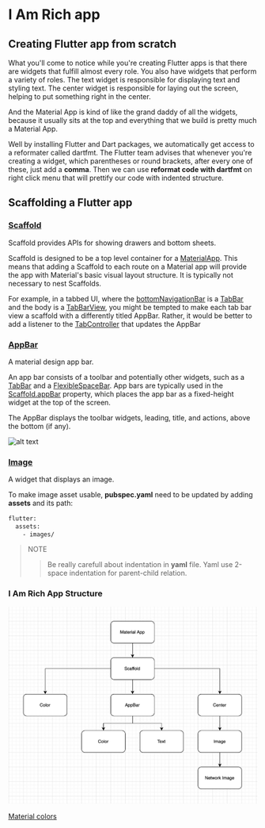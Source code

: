 # I Am Rich app

## Creating Flutter app from scratch

What you'll come to notice while you're creating Flutter apps is that there are widgets that fulfill almost every role. 
You also have widgets that perform a variety of roles.
The text widget is responsible for displaying text and styling text.
The center widget is responsible for laying out the screen, helping to put something right in the center.

And the Material App is kind of like the grand daddy of all the widgets, because it usually sits at the
top and everything that we build is pretty much a Material App.

Well by installing Flutter and Dart packages, we automatically get access to a reformater called dartfmt.
The Flutter team advises that whenever you're creating a widget, which parentheses or round brackets, after every one of these, just add a
**comma**. 
Then we can use **reformat code with dartfmt** on right click menu that will prettify our code with indented structure.

## Scaffolding a Flutter app

### [Scaffold](https://api.flutter.dev/flutter/material/Scaffold-class.html)

Scaffold provides APIs for showing drawers and bottom sheets.

Scaffold is designed to be a top level container for a [MaterialApp](https://api.flutter.dev/flutter/material/MaterialApp-class.html). 
This means that adding a Scaffold to each route on a Material app will provide the app with Material's basic visual layout structure. 
It is typically not necessary to nest Scaffolds. 

For example, in a tabbed UI, where the [bottomNavigationBar](https://api.flutter.dev/flutter/material/BottomNavigationBar-class.html) is a [TabBar](https://api.flutter.dev/flutter/material/TabBar-class.html) and the body is a [TabBarView](https://api.flutter.dev/flutter/material/TabBarView-class.html), you might be tempted to make each tab bar view a scaffold with a differently titled AppBar. 
Rather, it would be better to add a listener to the [TabController](https://api.flutter.dev/flutter/material/TabController-class.html) that updates the AppBar

### [AppBar](https://api.flutter.dev/flutter/material/AppBar-class.html)

A material design app bar.

An app bar consists of a toolbar and potentially other widgets, such as a [TabBar](https://api.flutter.dev/flutter/material/TabBar-class.html) and a [FlexibleSpaceBar](https://api.flutter.dev/flutter/material/FlexibleSpaceBar-class.html). 
App bars are typically used in the [Scaffold.appBar](https://api.flutter.dev/flutter/material/Scaffold/appBar.html) property, which places the app bar as a fixed-height widget at the top of the screen.

The AppBar displays the toolbar widgets, leading, title, and actions, above the bottom (if any).

![alt text](https://flutter.github.io/assets-for-api-docs/assets/material/app_bar.png)

### [Image](https://api.flutter.dev/flutter/widgets/Image-class.html)

A widget that displays an image.

To make image asset usable, **pubspec.yaml** need to be updated by adding **assets** and its path:

~~~
flutter:
  assets:
    - images/
~~~

>NOTE
>>Be really carefull about indentation in **yaml** file. Yaml use  2-space indentation for parent-child relation.

### I Am Rich App Structure

![alt text](images/App%20Structure.png)

[Material colors](https://material.io/design/color/the-color-system.html#tools-for-picking-colors)